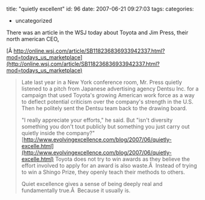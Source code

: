 title: "quietly excellent"
id: 96
date: 2007-06-21 09:27:03
tags: 
categories: 
- uncategorized

There was an article in the WSJ today about Toyota and Jim Press, their north american CEO[.](http://online.wsj.com/article/SB118236836933942337.html?mod=todays_us_marketplace)

[Â http://online.wsj.com/article/SB118236836933942337.html?mod=todays_us_marketplace](http://online.wsj.com/article/SB118236836933942337.html?mod=todays_us_marketplace)
> Late last year in a New York conference room, Mr. Press quietly listened to a pitch from Japanese advertising agency Dentsu Inc. for a campaign that used Toyota's growing American work force as a way to deflect potential criticism over the company's strength in the U.S. Then he politely sent the Dentsu team back to the drawing board.> 
> 
> "I really appreciate your efforts," he said. But "isn't diversity something you don't tout publicly but something you just carry out quietly inside the company?"
[http://www.evolvingexcellence.com/blog/2007/06/quietly-excelle.html](http://www.evolvingexcellence.com/blog/2007/06/quietly-excelle.html)
> Toyota does not try to win awards as they believe the effort involved to apply for an award is also waste.Â  Instead of trying to win a Shingo Prize, they openly teach their methods to others.> 
> 
> Quiet excellence gives a sense of being deeply real and fundamentally true.Â  Because it usually is.
